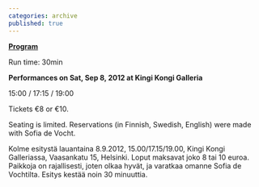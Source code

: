 ```yaml
---
categories: archive
published: true
---
```


**[Program](https://www.dropbox.com/s/jvfmfqsmgog95wt/Forgotten-ProgramMenu.pdf)**

Run time: 30min

**Performances on Sat, Sep 8, 2012 at Kingi Kongi Galleria**

15:00 / 17:15 / 19:00

Tickets €8 or €10. 

Seating is limited. Reservations (in Finnish, Swedish, English) were made with Sofia de Vocht. 

Kolme esitystä lauantaina 8.9.2012, 15.00/17.15/19.00, Kingi Kongi Galleriassa, Vaasankatu 15, Helsinki. Loput maksavat joko 8 tai 10 euroa. Paikkoja on rajallisesti, joten olkaa hyvät, ja varatkaa omanne Sofia de Vochtilta. Esitys kestää noin 30 minuuttia.